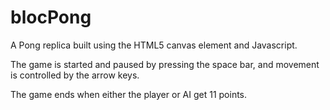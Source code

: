 # blocPong
A Pong replica built using the HTML5 canvas element and Javascript.

The game is started and paused by pressing the space bar, and movement is controlled by the arrow keys.

The game ends when either the player or AI get 11 points.
